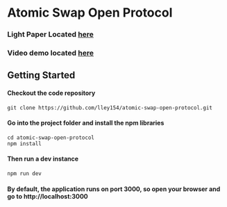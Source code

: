 # Atomic Swap Open Protocol
### Light Paper Located [here](http://)
### Video demo located [here](http://)
##
## Getting Started
#### Checkout the code repository
```
git clone https://github.com/lley154/atomic-swap-open-protocol.git
```

#### Go into the project folder and install the npm libraries
```
cd atomic-swap-open-protocol
npm install
```
#### Then run a dev instance
```
npm run dev
```
#### By default, the application runs on port 3000, so open your browser and go to http://localhost:3000

